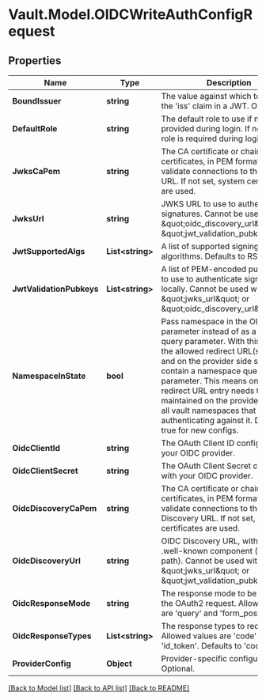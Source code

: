 # Vault.Model.OIDCWriteAuthConfigRequest

## Properties

Name | Type | Description | Notes
------------ | ------------- | ------------- | -------------
**BoundIssuer** | **string** | The value against which to match the &#x27;iss&#x27; claim in a JWT. Optional. | [optional] 
**DefaultRole** | **string** | The default role to use if none is provided during login. If not set, a role is required during login. | [optional] 
**JwksCaPem** | **string** | The CA certificate or chain of certificates, in PEM format, to use to validate connections to the JWKS URL. If not set, system certificates are used. | [optional] 
**JwksUrl** | **string** | JWKS URL to use to authenticate signatures. Cannot be used with \&quot;oidc_discovery_url\&quot; or \&quot;jwt_validation_pubkeys\&quot;. | [optional] 
**JwtSupportedAlgs** | **List&lt;string&gt;** | A list of supported signing algorithms. Defaults to RS256. | [optional] 
**JwtValidationPubkeys** | **List&lt;string&gt;** | A list of PEM-encoded public keys to use to authenticate signatures locally. Cannot be used with \&quot;jwks_url\&quot; or \&quot;oidc_discovery_url\&quot;. | [optional] 
**NamespaceInState** | **bool** | Pass namespace in the OIDC state parameter instead of as a separate query parameter. With this setting, the allowed redirect URL(s) in Vault and on the provider side should not contain a namespace query parameter. This means only one redirect URL entry needs to be maintained on the provider side for all vault namespaces that will be authenticating against it. Defaults to true for new configs. | [optional] 
**OidcClientId** | **string** | The OAuth Client ID configured with your OIDC provider. | [optional] 
**OidcClientSecret** | **string** | The OAuth Client Secret configured with your OIDC provider. | [optional] 
**OidcDiscoveryCaPem** | **string** | The CA certificate or chain of certificates, in PEM format, to use to validate connections to the OIDC Discovery URL. If not set, system certificates are used. | [optional] 
**OidcDiscoveryUrl** | **string** | OIDC Discovery URL, without any .well-known component (base path). Cannot be used with \&quot;jwks_url\&quot; or \&quot;jwt_validation_pubkeys\&quot;. | [optional] 
**OidcResponseMode** | **string** | The response mode to be used in the OAuth2 request. Allowed values are &#x27;query&#x27; and &#x27;form_post&#x27;. | [optional] 
**OidcResponseTypes** | **List&lt;string&gt;** | The response types to request. Allowed values are &#x27;code&#x27; and &#x27;id_token&#x27;. Defaults to &#x27;code&#x27;. | [optional] 
**ProviderConfig** | **Object** | Provider-specific configuration. Optional. | [optional] 

[[Back to Model list]](../README.md#documentation-for-models) [[Back to API list]](../README.md#documentation-for-api-endpoints) [[Back to README]](../README.md)

